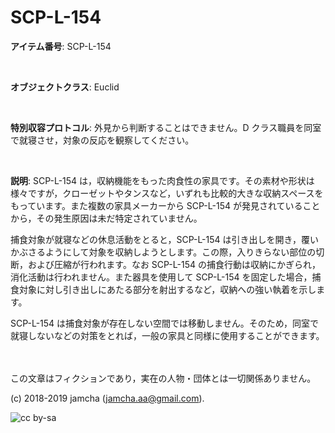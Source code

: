 

# SCP-L-154

**アイテム番号**: SCP-L-154  

<br>  

**オブジェクトクラス**: Euclid  

<br>  

**特別収容プロトコル**: 外見から判断することはできません。D クラス職員を同室で就寝させ，対象の反応を観察してください。  

<br>  

**説明**: SCP-L-154 は，収納機能をもった肉食性の家具です。その素材や形状は様々ですが，クローゼットやタンスなど，いずれも比較的大きな収納スペースをもっています。また複数の家具メーカーから SCP-L-154 が発見されていることから，その発生原因は未だ特定されていません。  

捕食対象が就寝などの休息活動をとると，SCP-L-154 は引き出しを開き，覆いかぶさるようにして対象を収納しようとします。この際，入りきらない部位の切断，および圧縮が行われます。なお SCP-L-154 の捕食行動は収納にかぎられ，消化活動は行われません。また器具を使用して SCP-L-154 を固定した場合，捕食対象に対し引き出しにあたる部分を射出するなど，収納への強い執着を示します。  

SCP-L-154 は捕食対象が存在しない空間では移動しません。そのため，同室で就寝しないなどの対策をとれば，一般の家具と同様に使用することができます。  

<br>  
<br>  
この文章はフィクションであり，実在の人物・団体とは一切関係ありません。  

(c) 2018-2019 jamcha (jamcha.aa@gmail.com).  

![cc by-sa](https://i.creativecommons.org/l/by-sa/4.0/88x31.png)  

